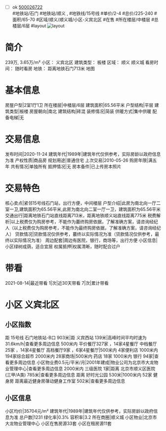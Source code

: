 - [ ] ok [500026722](https://bj.5i5j.com/ershoufang/500026722.html)  
 #地铁站/石门 #地铁站/顺义 ,  #地铁线/15号线
#单价/2-4 #总价/225-240 #面积/65-70   #区域/顺义/顺义城/小区-义宾北区 #在售 #所在楼层/中楼层 #总楼层/6层 #layout 
![layout](http://image2.5i5j.com//group1/M00/21/89/CgqJMlzEF7iASXUAAAKC_hWJxxg292.jpg_P5.jpg) 
# 简介 
 239万,  3.65万/m² 
小区： 义宾北区
建筑类型： 板楼
区域： 顺义 顺义城
看房时间： 随时看房
地铁： 距离地铁石门713米 地图
# 基本信息 
 房屋户型|2室1厅1卫
所在楼层|中楼层/6层
建筑面积|65.56平米
户型结构|平层
建筑类型|板楼
房屋朝向|南北
建筑结构|砖混
装修情况|简装
供暖方式|集中供暖
配备电梯|无
# 交易信息 
 发布时间|2020-11-24
建筑年代|1989年|建筑年代仅供参考，实际房龄以政府信息为准
产权性质|商品房
规划用途|普通住宅
上次交易|2010-05-26
购房年限|满五年
共有情况|单独所有
抵押情况|无
房本备件|已上传房本照片
# 交易特色 
 核心卖点|紧邻15号线石门站，出行方便，中间楼层
户型介绍|此房为南北向一厅二室一卫,建筑面积为65.56平米,此房为南北向二室一厅一卫，建筑面积为65.56平米
交通出行|距离地铁石门站直线距离713米，距离地铁顺义站直线距离775米
税费解析|以上税费仅为购房参考，不能作为蕞终购房依据，了解准确方案，请咨询经纪人（以上税费仅为购房参考，不能作为最终购房依据，了解准确方案，请咨询经纪人）
贷款情况|贷款情况仅供参考，蕞终以实际情况为准（贷款情况仅供参考，最终以实际情况为准）
周边配套|周边有医院，银行，商场等，出行方便
小区信息|小区绿树成荫，适合宜居
权属抵押|权属清晰，随时配合过户
# 带看 
 2021-08-14|最近带看	 1|次|近30天带看	 7|次|累计带看
# 小区 义宾北区
## 小区指数 
 距 15号线 石门地铁站-B口 903米|距 义宾西站 139米|高峰时间平均时速为31.6km/h|查看更多周边信息
500米内 平价餐厅327家 ，14家4星餐厅
中档餐厅25家 ，14家4星餐厅
高档餐厅9家 ，6家4星餐厅|500米内 4家便利店
1000米内 194家综合超市
2000米内 28家商场|500米内 药店 18家
1000米内 银行 94家|查看更多周边信息
小区物业费0.5元/平米/月|2001年建成|物业公司为北京市大龙物业管理中心|查看更多周边信息
2000米内 三级医院 1家|距离 北京市顺义区医院 (三甲/A类) 785米|查看更多周边信息
距离 好时光公园 530米|1000米内 52家 健身房
距离最近健身房葎动健身工作室 502米|查看更多周边信息
## 小区信息 
 小区均价|35704元/m²
建筑年代|1989年|建筑年代仅供参考，实际房龄以政府信息为准
总户数|1231
绿化率|0.3%
容积率|3.2
所在商圈|顺义城
小区物业|北京市大龙物业管理中心
小区在售房源33套
小区在租房源11套

